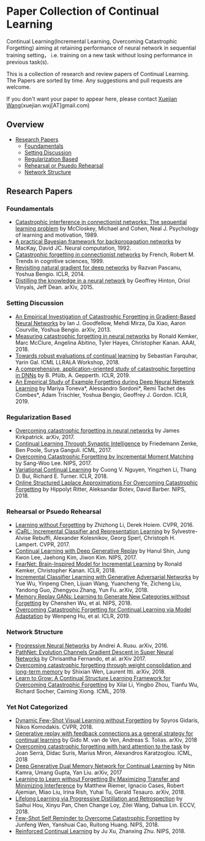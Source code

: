 # Paper Collection of Continual Learning

Continual Learning(Incremental Learning, Overcoming Catastrophic Forgetting) aiming at retaining performance of neural network in sequential training setting， i.e. training on a new task without losing performance in previous task(s).

This is a collection of research and review papers of Continual Learning. The Papers are sorted by time. Any suggestions and pull requests are welcome.

If you don't want your paper to appear here, please contact [Xuejian Wang](mailto:xuejian.wxj@gmail.com)(xuejian.wxj[AT]gmail.com)

## Overview
* [Research Papers](#research-papers)
  * [Foundamentals](#foundamentals)
  * [Setting Discussion](#setting-discussion)
  * [Regularization Based](#regularization-based)
  * [Rehearsal or Psuedo Rehearsal](#rehearsal-or-pusedo-rehearsal)
  * [Network Structure](#network-structure)

## Research Papers

### Foundamentals
* [Catastrophic interference in connectionist networks: The sequential learning problem](https://www.sciencedirect.com/science/article/pii/S0079742108605368) by McCloskey, Michael and Cohen, Neal J. Psychology of learning and motivation, 1989.
* [A practical Bayesian framework for backpropagation networks](https://arxiv.org/pdf/1703.06182.pdf) by MacKay, David JC. Neural computation, 1992.
* [Catastrophic forgetting in connectionist networks](https://www.sciencedirect.com/science/article/pii/S1364661399012942) by French, Robert M. Trends in cognitive sciences, 1999.
* [Revisiting natural gradient for deep networks](https://arxiv.org/abs/1301.3584) by Razvan Pascanu, Yoshua Bengio. ICLR, 2014.
* [Distilling the knowledge in a neural network](https://arxiv.org/abs/1503.02531) by Geoffrey Hinton, Oriol Vinyals, Jeff Dean. arXiv, 2015.

### Setting Discussion
* [An Empirical Investigation of Catastrophic Forgetting in Gradient-Based Neural Networks](https://arxiv.org/pdf/1312.6211.pdf) by 
Ian J. Goodfellow, Mehdi Mirza, Da Xiao, Aaron Courville, Yoshua Bengio. arXiv, 2013.
* [Measuring catastrophic forgetting in neural networks](https://arxiv.org/abs/1708.02072) by Ronald Kemker, Marc McClure, Angelina Abitino, Tyler Hayes, Christopher Kanan. AAAI, 2018.
* [Towards robust evaluations of continual learning](https://arxiv.org/abs/1805.09733) by 
Sebastian Farquhar, Yarin Gal. ICML LLRALA Workshop, 2018.
* [A comprehensive, application-oriented study of catastrophic forgetting in DNNs](https://openreview.net/forum?id=BkloRs0qK7) by B. Pfülb, A. Gepperth. ICLR, 2019.
* [An Empirical Study of Example Forgetting during Deep Neural Network Learning](https://openreview.net/forum?id=BJlxm30cKm) by Mariya Toneva*, Alessandro Sordoni*, Remi Tachet des Combes*, Adam Trischler, Yoshua Bengio, Geoffrey J. Gordon. ICLR, 2019.



### Regularization Based
* [Overcoming catastrophic forgetting in neural networks](https://arxiv.org/abs/1612.00796) by James Kirkpatrick. arXiv, 2017.
* [Continual Learning Through Synaptic Intelligence](https://arxiv.org/abs/1703.04200) by Friedemann Zenke, Ben Poole, Surya Ganguli. ICML, 2017.
* [Overcoming Catastrophic Forgetting by Incremental Moment Matching](https://arxiv.org/abs/1703.08475) by Sang-Woo Lee. NIPS, 2017.
* [Variational Continual Learning](https://arxiv.org/abs/1710.10628) by Cuong V. Nguyen, Yingzhen Li, Thang D. Bui, Richard E. Turner. ICLR, 2018.
* [Online Structured Laplace Approximations For Overcoming Catastrophic Forgetting](https://arxiv.org/abs/1805.07810) by 
Hippolyt Ritter, Aleksandar Botev, David Barber. NIPS, 2018.

### Rehearsal or Psuedo Rehearsal
* [Learning without Forgetting](https://arxiv.org/abs/1606.09282) by Zhizhong Li, Derek Hoiem. CVPR, 2016.
* [iCaRL: Incremental Classifier and Representation Learning](https://arxiv.org/abs/1611.07725) by 
Sylvestre-Alvise Rebuffi, Alexander Kolesnikov, Georg Sperl, Christoph H. Lampert. CVPR, 2017.
* [Continual Learning with Deep Generative Replay](https://arxiv.org/abs/1705.08690) by Hanul Shin, Jung Kwon Lee, Jaehong Kim, Jiwon Kim. NIPS, 2017.
* [FearNet: Brain-Inspired Model for Incremental Learning](https://arxiv.org/abs/1711.10563) by Ronald Kemker, Christopher Kanan. ICLR, 2018.
* [Incremental Classifier Learning with Generative Adversarial Networks](https://arxiv.org/abs/1802.00853) by Yue Wu, Yinpeng Chen, Lijuan Wang, Yuancheng Ye, Zicheng Liu, Yandong Guo, Zhengyou Zhang, Yun Fu. arXiv, 2018.
* [Memory Replay GANs: Learning to Generate New Categories without Forgetting](https://papers.nips.cc/paper/7836-memory-replay-gans-learning-to-generate-new-categories-without-forgetting) by Chenshen Wu, et al. NIPS, 2018.
* [Overcoming Catastrophic Forgetting for Continual Learning via Model Adaptation](https://openreview.net/forum?id=ryGvcoA5YX) by Wenpeng Hu, et al. ICLR, 2019.


### Network Structure
* [Progressive Neural Networks](https://arxiv.org/abs/1606.04671) by 
Andrei A. Rusu. arXiv, 2016.
* [PathNet: Evolution Channels Gradient Descent in Super Neural Networks](https://arxiv.org/pdf/1711.00832.pdf) by 
Chrisantha Fernando, et al. arXiv 2017.
* [Overcoming catastrophic forgetting through weight consolidation and long-term memory](https://arxiv.org/abs/1805.07441) by Shixian Wen, Laurent Itti. arXiv, 2018.
* [Learn to Grow: A Continual Structure Learning Framework for Overcoming Catastrophic Forgetting](https://arxiv.org/abs/1904.00310) by Xilai Li, Yingbo Zhou, Tianfu Wu, Richard Socher, Caiming Xiong. ICML, 2019.

### Yet Not Categorized
* [Dynamic Few-Shot Visual Learning without Forgetting](https://arxiv.org/abs/1804.09458) by Spyros Gidaris, Nikos Komodakis. CVPR, 2018.
* [Generative replay with feedback connections as a general strategy for continual learning](https://arxiv.org/abs/1809.10635) by Gido M. van de Ven, Andreas S. Tolias. arXiv, 2018
* [Overcoming catastrophic forgetting with hard attention to the task](https://arxiv.org/abs/1801.01423) by Joan Serrà, Dídac Surís, Marius Miron, Alexandros Karatzoglou. ICML, 2018
* [Deep Generative Dual Memory Network for Continual Learning](https://arxiv.org/abs/1710.10368) by Nitin Kamra, Umang Gupta, Yan Liu. arXiv, 2017
* [Learning to Learn without Forgetting By Maximizing Transfer and Minimizing Interference](https://arxiv.org/abs/1810.11910) by Matthew Riemer, Ignacio Cases, Robert Ajemian, Miao Liu, Irina Rish, Yuhai Tu, Gerald Tesauro. arXiv, 2018.
* [Lifelong Learning via Progressive Distillation and Retrospection](http://mmlab.ie.cuhk.edu.hk/projects/lifelong/res/0833.pdf) by Saihui Hou, Xinyu Pan, Chen Change Loy, Zilei Wang, Dahua Lin. ECCV, 2018. 
* [Few-Shot Self Reminder to Overcome Catastrophic Forgetting](https://arxiv.org/abs/1812.00543) by Junfeng Wen, Yanshuai Cao, Ruitong Huang. NIPS, 2018.
* [Reinforced Continual Learning](https://arxiv.org/abs/1805.12369) by Ju Xu, Zhanxing Zhu. NIPS, 2018.
